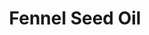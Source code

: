 ---
name: Fennel Seed Oil
title: Fennel Seed Oil
details:
  - detail:
      key: Brand
      value: Natural Aroma
  - detail:
      key: Shelf Life
      value: 24 Month
  - detail:
      key: Botanical Name
      value: Foeniculum vulgare dulce
  - detail:
      key: Form
      value: Liquid
  - detail:
      key: Packaging Size
      value: 5, 25, 200 Kg
  - detail:
      key: Storage
      value: Keep in tightly closed container placed in cool and dry place, away from light.
  - detail:
      key: Solubility
      value: Insoluble in water
  - detail:
      key: CAS Number
      value: 8006
  - detail:
      key: Packaging Type
      value: Can, Barrel
showOnHome: false
thumbnail: https://5.imimg.com/data5/SELLER/Default/2021/12/ZJ/FI/UM/3823480/fennel-seed-oil-500x500.jpg
productImages:
  - https://ucarecdn.com/8213c725-21d0-4ac0-ad5e-c1975c20032b/
category: reconstituted oils
---